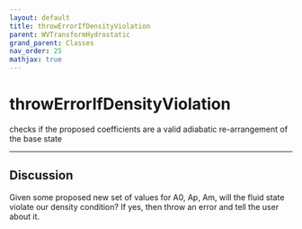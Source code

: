 ```yaml
---
layout: default
title: throwErrorIfDensityViolation
parent: WVTransformHydrostatic
grand_parent: Classes
nav_order: 25
mathjax: true
---
```


#  throwErrorIfDensityViolation

checks if the proposed coefficients are a valid adiabatic re-arrangement of the base state


---

## Discussion

  Given some proposed new set of values for A0, Ap, Am, will
  the fluid state violate our density condition? If yes, then
  throw an error and tell the user about it.
